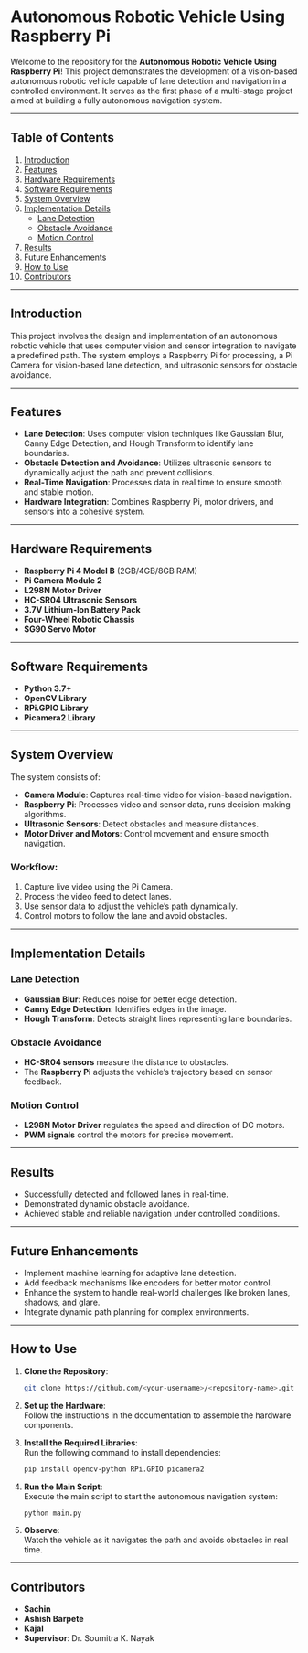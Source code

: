 
# Autonomous Robotic Vehicle Using Raspberry Pi  

Welcome to the repository for the **Autonomous Robotic Vehicle Using Raspberry Pi**! This project demonstrates the development of a vision-based autonomous robotic vehicle capable of lane detection and navigation in a controlled environment. It serves as the first phase of a multi-stage project aimed at building a fully autonomous navigation system.  

---

## Table of Contents  
1. [Introduction](#introduction)  
2. [Features](#features)  
3. [Hardware Requirements](#hardware-requirements)  
4. [Software Requirements](#software-requirements)  
5. [System Overview](#system-overview)  
6. [Implementation Details](#implementation-details)  
   - [Lane Detection](#lane-detection)  
   - [Obstacle Avoidance](#obstacle-avoidance)  
   - [Motion Control](#motion-control)  
7. [Results](#results)  
8. [Future Enhancements](#future-enhancements)  
9. [How to Use](#how-to-use)  
10. [Contributors](#contributors)  

---

## Introduction  
This project involves the design and implementation of an autonomous robotic vehicle that uses computer vision and sensor integration to navigate a predefined path. The system employs a Raspberry Pi for processing, a Pi Camera for vision-based lane detection, and ultrasonic sensors for obstacle avoidance.  

---

## Features  
- **Lane Detection**: Uses computer vision techniques like Gaussian Blur, Canny Edge Detection, and Hough Transform to identify lane boundaries.  
- **Obstacle Detection and Avoidance**: Utilizes ultrasonic sensors to dynamically adjust the path and prevent collisions.  
- **Real-Time Navigation**: Processes data in real time to ensure smooth and stable motion.  
- **Hardware Integration**: Combines Raspberry Pi, motor drivers, and sensors into a cohesive system.  

---

## Hardware Requirements  
- **Raspberry Pi 4 Model B** (2GB/4GB/8GB RAM)  
- **Pi Camera Module 2**  
- **L298N Motor Driver**  
- **HC-SR04 Ultrasonic Sensors**  
- **3.7V Lithium-Ion Battery Pack**  
- **Four-Wheel Robotic Chassis**  
- **SG90 Servo Motor**  

---

## Software Requirements  
- **Python 3.7+**  
- **OpenCV Library**  
- **RPi.GPIO Library**  
- **Picamera2 Library**  

---

## System Overview  
The system consists of:  
- **Camera Module**: Captures real-time video for vision-based navigation.  
- **Raspberry Pi**: Processes video and sensor data, runs decision-making algorithms.  
- **Ultrasonic Sensors**: Detect obstacles and measure distances.  
- **Motor Driver and Motors**: Control movement and ensure smooth navigation.  

### Workflow:  
1. Capture live video using the Pi Camera.  
2. Process the video feed to detect lanes.  
3. Use sensor data to adjust the vehicle’s path dynamically.  
4. Control motors to follow the lane and avoid obstacles.  

---

## Implementation Details  

### Lane Detection  
- **Gaussian Blur**: Reduces noise for better edge detection.  
- **Canny Edge Detection**: Identifies edges in the image.  
- **Hough Transform**: Detects straight lines representing lane boundaries.  

### Obstacle Avoidance  
- **HC-SR04 sensors** measure the distance to obstacles.  
- The **Raspberry Pi** adjusts the vehicle’s trajectory based on sensor feedback.  

### Motion Control  
- **L298N Motor Driver** regulates the speed and direction of DC motors.  
- **PWM signals** control the motors for precise movement.  

---

## Results  
- Successfully detected and followed lanes in real-time.  
- Demonstrated dynamic obstacle avoidance.  
- Achieved stable and reliable navigation under controlled conditions.  

---

## Future Enhancements  
- Implement machine learning for adaptive lane detection.  
- Add feedback mechanisms like encoders for better motor control.  
- Enhance the system to handle real-world challenges like broken lanes, shadows, and glare.  
- Integrate dynamic path planning for complex environments.  

---

## How to Use  

1. **Clone the Repository**:  
   ```bash  
   git clone https://github.com/<your-username>/<repository-name>.git  
   ```  

2. **Set up the Hardware**:  
   Follow the instructions in the documentation to assemble the hardware components.  

3. **Install the Required Libraries**:  
   Run the following command to install dependencies:  
   ```bash  
   pip install opencv-python RPi.GPIO picamera2  
   ```  

4. **Run the Main Script**:  
   Execute the main script to start the autonomous navigation system:  
   ```bash  
   python main.py  
   ```  

5. **Observe**:  
   Watch the vehicle as it navigates the path and avoids obstacles in real time.  

---

## Contributors  
- **Sachin**  
- **Ashish Barpete** 
- **Kajal** 
- **Supervisor**: Dr. Soumitra K. Nayak  

